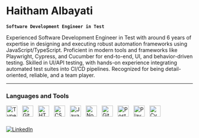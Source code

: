 # Haitham Albayati

**`Software Development Engineer in Test`**

Experienced Software Development Engineer in Test with around 6 years of expertise in designing and executing robust
automation frameworks using JavaScript/TypeScript. Proficient in modern tools and frameworks like Playwright, Cypress,
and Cucumber for end-to-end, UI, and behavior-driven testing. Skilled in UI/API testing, with hands-on experience
integrating automated test suites into CI/CD pipelines. Recognized for being detail-oriented, reliable, and a team player.

---

### Languages and Tools

<img align="left" alt="TypeScript" width="30px" style="padding-right:10px;" src="https://cdn.jsdelivr.net/gh/devicons/devicon/icons/typescript/typescript-plain.svg" />
<img align="left" alt="Git" width="30px" style="padding-right:10px;" src="https://cdn.jsdelivr.net/gh/devicons/devicon/icons/git/git-original.svg" />
<img align="left" alt="HTML" width="30px" style="padding-right:10px;" src="https://cdn.jsdelivr.net/gh/devicons/devicon/icons/html5/html5-plain.svg" />
<img align="left" alt="CSS" width="30px" style="padding-right:10px;" src="https://cdn.jsdelivr.net/gh/devicons/devicon/icons/css3/css3-plain.svg" />
<img align="left" alt="JavaScript" width="30px" style="padding-right:10px;" src="https://cdn.jsdelivr.net/gh/devicons/devicon/icons/javascript/javascript-plain.svg" />
<img align="left" alt="NodeJS" width="30px" style="padding-right:10px;" src="https://cdn.jsdelivr.net/gh/devicons/devicon/icons/nodejs/nodejs-original.svg" />
<img align="left" alt="GitHub" width="30px" style="padding-right:10px;" src="https://cdn.jsdelivr.net/gh/devicons/devicon/icons/github/github-original.svg" />
<img align="left" alt="Postman" width="30px" style="padding-right:10px;" src="https://cdn.jsdelivr.net/gh/devicons/devicon/icons/postman/postman-original.svg"/>
<img align="left" alt="Playwright" width="30px" style="padding-right:10px;" src="https://playwright.dev/img/playwright-logo.svg"/>
<img align="left" alt="Cypress" width="30px" style="padding-right:10px;" src="https://cdn.jsdelivr.net/npm/@cypress/icons/dist/icons/icon_32x32@2x.png" />
<br />

#
[![LinkedIn](https://img.shields.io/badge/LinkedIn-HaithamAlbayati-blue?logo=linkedin)](https://www.linkedin.com/in/haitham-albayati/)
